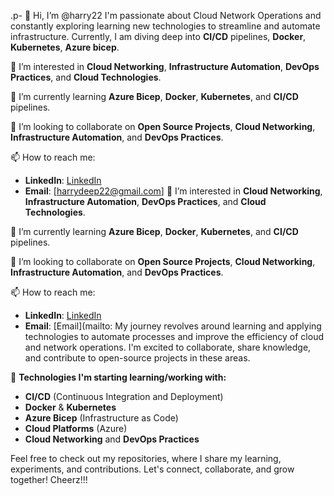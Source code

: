 .p- 👋 Hi, I’m @harry22
I'm passionate about Cloud Network Operations and constantly exploring learning new technologies to streamline and automate infrastructure. Currently, I am diving deep into **CI/CD** pipelines, **Docker**, **Kubernetes**, **Azure bicep**.

👀 I’m interested in **Cloud Networking**, **Infrastructure Automation**, **DevOps Practices**, and **Cloud Technologies**.

🌱 I’m currently learning **Azure Bicep**, **Docker**, **Kubernetes**, and **CI/CD** pipelines.

💞️ I’m looking to collaborate on **Open Source Projects**, **Cloud Networking**, **Infrastructure Automation**, and **DevOps Practices**.

📫 How to reach me:
- **LinkedIn**: [LinkedIn](https://www.linkedin.com/in/harry-22/)
- **Email**: [harrydeep22@gmail.com]
👀 I’m interested in **Cloud Networking**, **Infrastructure Automation**, **DevOps Practices**, and **Cloud Technologies**.

🌱 I’m currently learning **Azure Bicep**, **Docker**, **Kubernetes**, and **CI/CD** pipelines.

💞️ I’m looking to collaborate on **Open Source Projects**, **Cloud Networking**, **Infrastructure Automation**, and **DevOps Practices**.

📫 How to reach me:
- **LinkedIn**: [LinkedIn](https://www.linkedin.com/in/harry-22/)
- **Email**: [Email](mailto:
My journey revolves around learning and applying technologies to automate processes and improve the efficiency of cloud and network operations. I'm excited to collaborate, share knowledge, and contribute to open-source projects in these areas.

🔧 **Technologies I'm starting  learning/working with:**
- **CI/CD** (Continuous Integration and Deployment)
- **Docker** & **Kubernetes**
- **Azure Bicep** (Infrastructure as Code)
- **Cloud Platforms** (Azure)
- **Cloud Networking** and **DevOps Practices**

Feel free to check out my repositories, where I share my learning, experiments, and contributions. Let's connect, collaborate, and grow together! Cheerz!!!
